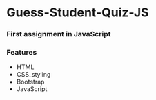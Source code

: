 # Guess-Student-Quiz-JS
### First assignment in JavaScript

### Features
- HTML
- CSS_styling
- Bootstrap
- JavaScript
